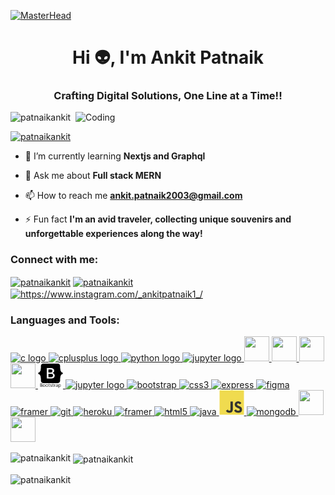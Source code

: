[![MasterHead](https://user-images.githubusercontent.com/61475220/96919833-f701bb80-14c9-11eb-8eea-1c46ba92b906.jpg)](https://github.com/patnaikankit)
<h1 align="center">Hi 👽, I'm Ankit Patnaik</h1>
<h3 align="center">Crafting Digital Solutions, One Line at a Time!!</h3>
<img align="right" alt="Coding" width="400" src="https://media.giphy.com/media/13HgwGsXF0aiGY/giphy.gif">

<p align="left"> <img src="https://komarev.com/ghpvc/?username=patnaikankit&label=Profile%20views&color=0e75b6&style=flat" alt="patnaikankit" /> </p>

<p align="left"> <a href="https://twitter.com/_Ankitpatnaik1_" target="blank"><img src="https://img.shields.io/twitter/follow/_Ankitpatnaik1_?logo=twitter&style=for-the-badge" alt="patnaikankit" /></a> </p>

- 🌱 I’m currently learning **Nextjs and Graphql**

- 💬 Ask me about **Full stack MERN**

- 📫 How to reach me **ankit.patnaik2003@gmail.com**

- ⚡ Fun fact **I'm an avid traveler, collecting unique souvenirs and unforgettable experiences along the way!**

<h3 align="left">Connect with me:</h3>
<p align="left">
<a href="https://twitter.com/_Ankitpatnaik1_" target="_blank"><img align="center" src="https://raw.githubusercontent.com/rahuldkjain/github-profile-readme-generator/master/src/images/icons/Social/twitter.svg" alt="patnaikankit" height="30" width="40" /></a>
<a href="https://www.linkedin.com/in/ankit-patnaik-102728230/" target="_blank"><img align="center" src="https://raw.githubusercontent.com/rahuldkjain/github-profile-readme-generator/master/src/images/icons/Social/linked-in-alt.svg" alt="patnaikankit" height="30" width="40" /></a>
<a href="https://www.instagram.com/_ankitpatnaik1_/" target="_blank"><img align="center" src="https://raw.githubusercontent.com/rahuldkjain/github-profile-readme-generator/master/src/images/icons/Social/instagram.svg" alt="https://www.instagram.com/_ankitpatnaik1_/" height="30" width="40" /></a>
</p>

<h3 align="left">Languages and Tools:</h3>
<p align="left">  <a href="https://d3js.org/" target="_blank" rel="noreferrer"> <img src="https://cdn.jsdelivr.net/gh/devicons/devicon/icons/c/c-original.svg" alt="c logo" width="40" height="40"/> </a> 
<a href="https://d3js.org/" target="_blank" rel="noreferrer"> <img src="https://cdn.jsdelivr.net/gh/devicons/devicon/icons/cplusplus/cplusplus-original.svg" alt="cplusplus logo" width="40" height="40"/> </a> 
<a href="https://d3js.org/" target="_blank" rel="noreferrer"> <img src="https://cdn.jsdelivr.net/gh/devicons/devicon/icons/python/python-original.svg" alt="python  logo" width="40" height="40"/> </a> 
<a href="https://d3js.org/" target="_blank" rel="noreferrer"> <img src="https://cdn.jsdelivr.net/gh/devicons/devicon/icons/jupyter/jupyter-original.svg" alt="jupyter  logo" width="40" height="40"/> </a> 
<a href="https://d3js.org/" target="_blank" rel="noreferrer"> <img src="https://cdn.jsdelivr.net/gh/devicons/devicon/icons/numpy/numpy-original.svg" width="40" height="40"/> </a> 
<a href="https://d3js.org/" target="_blank" rel="noreferrer"> <img src="https://cdn.jsdelivr.net/gh/devicons/devicon/icons/django/django-plain.svg" width="40" height="40"/> </a> 
<a href="https://d3js.org/" target="_blank" rel="noreferrer"> <img src="https://cdn.jsdelivr.net/gh/devicons/devicon/icons/html5/html5-original.svg" width="40" height="40"/> </a> 
<a href="https://d3js.org/" target="_blank" rel="noreferrer"> <img src="https://cdn.jsdelivr.net/gh/devicons/devicon/icons/css3/css3-original.svg" width="40" height="40"/> </a> 
<a href="https://d3js.org/" target="_blank" rel="noreferrer"> <img src="https://raw.githubusercontent.com/devicons/devicon/master/icons/bootstrap/bootstrap-plain-wordmark.svg" alt="jupyter  logo" width="40" height="40"/> </a> 
<a href="https://d3js.org/" target="_blank" rel="noreferrer"> <img src="https://cdn.jsdelivr.net/gh/devicons/devicon/icons/tailwindcss/tailwindcss-original-wordmark.svg" alt="jupyter  logo" width="40" height="40"/> </a> 
<a href="https://getbootstrap.com" target="_blank" rel="noreferrer"> <img src="https://cdn.jsdelivr.net/gh/devicons/devicon/icons/javascript/javascript-original.svg" alt="bootstrap" width="40" height="40"/> </a>
<a href="https://www.w3schools.com/css/" target="_blank" rel="noreferrer"> <img src="https://cdn.jsdelivr.net/gh/devicons/devicon/icons/typescript/typescript-original.svg" alt="css3" width="40" height="40"/> </a> 
<a href="https://expressjs.com" target="_blank" rel="noreferrer"> <img src="https://cdn.jsdelivr.net/gh/devicons/devicon/icons/react/react-original.svg" alt="express" width="40" height="40"/> </a> 
<a href="https://www.figma.com/" target="_blank" rel="noreferrer"> <img src="https://cdn.jsdelivr.net/gh/devicons/devicon/icons/nodejs/nodejs-original.svg" alt="figma" width="40" height="40"/> </a> 
<a href="https://www.framer.com/" target="_blank" rel="noreferrer"> <img src="https://cdn.jsdelivr.net/gh/devicons/devicon/icons/express/express-original.svg" alt="framer" width="40" height="40"/> </a> 
<a href="https://git-scm.com/" target="_blank" rel="noreferrer"> <img src="https://cdn.jsdelivr.net/gh/devicons/devicon/icons/mongodb/mongodb-original.svg" alt="git" width="40" height="40"/> </a>
<a href="https://heroku.com" target="_blank" rel="noreferrer"> <img src="https://cdn.jsdelivr.net/gh/devicons/devicon/icons/mysql/mysql-original.svg" alt="heroku" width="40" height="40"/> </a> 
<a href="https://www.framer.com/" target="_blank" rel="noreferrer"> <img src="https://cdn.jsdelivr.net/gh/devicons/devicon/icons/redis/redis-original.svg" alt="framer" width="40" height="40"/> </a> 
<a href="https://www.w3.org/html/" target="_blank" rel="noreferrer"> <img src="https://cdn.jsdelivr.net/gh/devicons/devicon/icons/php/php-original.svg" alt="html5" width="40" height="40"/> </a>
<a href="https://www.java.com" target="_blank" rel="noreferrer"> <img src="https://cdn.jsdelivr.net/gh/devicons/devicon/icons/jest/jest-plain.svg" alt="java" width="40" height="40"/> </a>
<a href="https://developer.mozilla.org/en-US/docs/Web/JavaScript" target="_blank" rel="noreferrer"> <img src="https://raw.githubusercontent.com/devicons/devicon/master/icons/javascript/javascript-original.svg" alt="javascript" width="40" height="40"/> </a> 
<a href="https://www.mongodb.com/" target="_blank" rel="noreferrer"> <img src="https://cdn.jsdelivr.net/gh/devicons/devicon/icons/firebase/firebase-plain.svg" alt="mongodb" width="40" height="40"/> </a> 
<a href="https://d3js.org/" target="_blank" rel="noreferrer"> <img src="https://cdn.jsdelivr.net/gh/devicons/devicon/icons/amazonwebservices/amazonwebservices-original.svg" width="40" height="40"/> </a>
<a href="https://d3js.org/" target="_blank" rel="noreferrer"> <img src="https://cdn.jsdelivr.net/gh/devicons/devicon/icons/docker/docker-original.svg" width="40" height="40"/> </a>
</p>

<p><img align="left" src="https://github-readme-stats.vercel.app/api/top-langs?username=patnaikankit&show_icons=true&locale=en&layout=compact" alt="patnaikankit" /></p>

<p>&nbsp;<img align="center" src="https://github-readme-stats.vercel.app/api?username=patnaikankit&show_icons=true&locale=en" alt="patnaikankit" /></p>

<p><img align="center" src="https://github-readme-streak-stats.herokuapp.com/?user=patnaikankit&" alt="patnaikankit" /></p>
